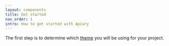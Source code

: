 ```yaml
---
layout: components
title: Get started
nav_order: 1
intro: How to get started with Apiary
---
```


The first step is to determine which [theme]({{site.baseuel}}/foundations/themes) you will be using for your project. 


